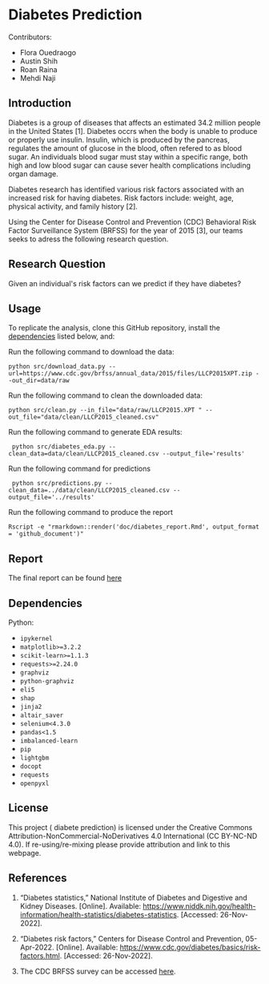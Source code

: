 # Diabetes Prediction

Contributors:
- Flora Ouedraogo
- Austin Shih
- Roan Raina
- Mehdi Naji

## Introduction
Diabetes is a group of diseases that affects an estimated 34.2 million people in the United States [1]. Diabetes occrs when the body is unable to produce or properly use insulin. Insulin, which is produced by the pancreas, regulates the amount of glucose in the blood, often refered to as blood sugar. An individuals blood sugar must stay within a specific range, both high and low blood sugar can cause sever health complications including organ damage. 

Diabetes research has identified various risk factors associated with an increased risk for having diabetes. Risk factors include: weight, age, physical activity, and family history [2]. 

Using the Center for Disease Control and Prevention (CDC) Behavioral Risk Factor Surveillance System (BRFSS) for the year of 2015 [3], our teams seeks to adress the following research question.

## Research Question 

Given an individual's risk factors can we predict if they have diabetes?


## Usage

To replicate the analysis, clone this GitHub repository, install the [dependencies](#dependencies) listed below, and:


Run the following command to download the data:
```
python src/download_data.py --url=https://www.cdc.gov/brfss/annual_data/2015/files/LLCP2015XPT.zip --out_dir=data/raw
```

Run the following command to clean the downloaded data:

```
python src/clean.py --in_file="data/raw/LLCP2015.XPT " --out_file="data/clean/LLCP2015_cleaned.csv"
```

Run the following command to generate EDA results:

```
 python src/diabetes_eda.py --clean_data=data/clean/LLCP2015_cleaned.csv --output_file='results'
```

Run the following command for predictions 

```
 python src/predictions.py --clean_data=../data/clean/LLCP2015_cleaned.csv --output_file='../results'
```

Run the following command to produce the report

```
Rscript -e "rmarkdown::render('doc/diabetes_report.Rmd', output_format = 'github_document')"
```

## Report

The final report can be found [here](https://github.com/UBC-MDS/diabetes_prediction/blob/main/doc/diabetes_report.md)

## Dependencies
Python:
- `ipykernel`
- `matplotlib>=3.2.2`
- `scikit-learn>=1.1.3`
- `requests>=2.24.0`
- `graphviz`
- `python-graphviz`
- `eli5`
- `shap`
- `jinja2`
- `altair_saver`
- `selenium<4.3.0`
- `pandas<1.5`
- `imbalanced-learn`
- `pip`
- `lightgbm`
- `docopt`
- `requests`
- `openpyxl`

## License 

This project ( diabete prediction) is  licensed under the Creative Commons Attribution-NonCommercial-NoDerivatives 4.0 International (CC BY-NC-ND 4.0). If re-using/re-mixing please provide attribution and link to this webpage.
## References

1.  “Diabetes statistics,” National Institute of Diabetes and Digestive and Kidney Diseases. [Online]. Available: https://www.niddk.nih.gov/health-information/health-statistics/diabetes-statistics. [Accessed: 26-Nov-2022]. 

2. “Diabetes risk factors,” Centers for Disease Control and Prevention, 05-Apr-2022. [Online]. Available: https://www.cdc.gov/diabetes/basics/risk-factors.html. [Accessed: 26-Nov-2022]. 

3. The CDC BRFSS survey can be accessed [here](https://www.cdc.gov/brfss/annual_data/annual_2015.html).
